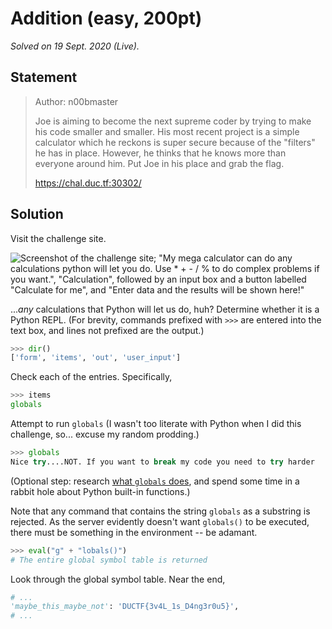 # Addition (easy, 200pt)

_Solved on 19 Sept. 2020 (Live)._

## Statement

> Author: n00bmaster
>
> Joe is aiming to become the next supreme coder by trying to make his code smaller and smaller. His most recent project
> is a simple calculator which he reckons is super secure because of the "filters" he has in place. However, he thinks
> that he knows more than everyone around him. Put Joe in his place and grab the flag.
>
> <https://chal.duc.tf:30302/>

## Solution

Visit the challenge site.

![Screenshot of the challenge site; "My mega calculator can do any calculations python will let you do. Use * + - / % to
do complex problems if you want.", "Calculation", followed by an input box and a button labelled "Calculate for me", and
"Enter data and the results will be shown here!"](../.assets/misc/Addition-0.png)

..._any_ calculations that Python will let us do, huh? Determine whether it is a Python REPL. (For brevity, commands
prefixed with `>>>` are entered into the text box, and lines not prefixed are the output.)

```py
>>> dir()
['form', 'items', 'out', 'user_input']
```

Check each of the entries. Specifically,

```py
>>> items
globals
```

Attempt to run `globals` (I wasn't too literate with Python when I did this challenge, so... excuse my random prodding.)

```py
>>> globals
Nice try....NOT. If you want to break my code you need to try harder
```

(Optional step: research [what `globals` does](https://docs.python.org/3/library/functions.html#globals), and spend some
time in a rabbit hole about Python built-in functions.)

Note that any command that contains the string `globals` as a substring is rejected. As the server evidently doesn't
want `globals()` to be executed, there must be something in the environment -- be adamant.

```py
>>> eval("g" + "lobals()")
# The entire global symbol table is returned
```

Look through the global symbol table. Near the end,

```py
# ...
'maybe_this_maybe_not': 'DUCTF{3v4L_1s_D4ng3r0u5}',
# ...
```
